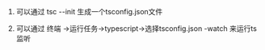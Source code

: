 1. 可以通过 tsc --init 生成一个tsconfig.json文件

2. 可以通过 终端 ->运行任务->typescript->选择tsconfig.json -watch 来运行ts监听

   